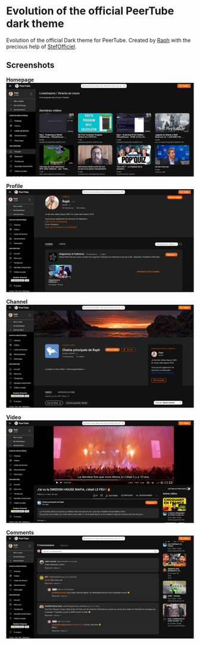 # Evolution of the official PeerTube dark theme

Evolution of the official Dark theme for PeerTube.
Created by [Raph](https://tooter.social/@raph) with the precious help of [StefOfficiel](https://mastodon.stefofficiel.me/@stefofficiel).


## Screenshots

**Homepage**
![watch screen](./screens/home.png)

**Profile**
![watch screen](./screens/profile.png)

**Channel**
![watch screen](./screens/channel.png)

**Video**
![watch screen](./screens/video.png)

**Comments**
![watch screen](./screens/comments.png)
